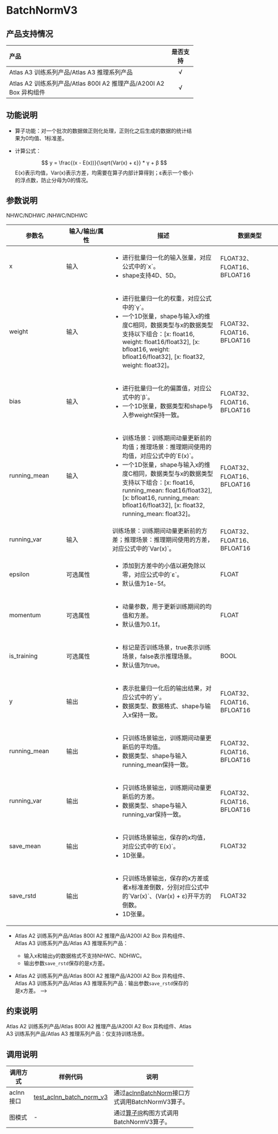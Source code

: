 # BatchNormV3

## 产品支持情况

|产品             |  是否支持  |
|:-------------------------|:----------:|
|  <term>Atlas A3 训练系列产品/Atlas A3 推理系列产品</term>   |     √    |
|  <term>Atlas A2 训练系列产品/Atlas 800I A2 推理产品/A200I A2 Box 异构组件</term>     |     √    |

## 功能说明

- 算子功能：对一个批次的数据做正则化处理，正则化之后生成的数据的统计结果为0均值、1标准差。

- 计算公式：

  $$
  y = \frac{(x - E(x))}{\sqrt{Var(x) + ε}} * γ + β
  $$
  E(x)表示均值，Var(x)表示方差，均需要在算子内部计算得到；ε表示一个极小的浮点数，防止分母为0的情况。


## 参数说明

<table style="undefined;table-layout: fixed; width: 1005px"><colgroup>
  <col style="width: 170px">
  <col style="width: 170px">
  <col style="width: 352px">
  <col style="width: 213px">
  <col style="width: 100px">
  </colgroup>
  <thead>
    <tr>
      <th>参数名</th>
      <th>输入/输出/属性</th>
      <th>描述</th>
      <th>数据类型</th>
      <th>数据格式</th>
    </tr></thead>
  <tbody>
    <tr>
      <td>x</td>
      <td>输入</td>
      <td>
      <ul><li>进行批量归一化的输入张量，对应公式中的`x`。</li><li>shape支持4D、5D。</li></ul>
      </td>
      <td>FLOAT32、FLOAT16、BFLOAT16</td>
      <td>NCHW/NHWC/NCDHW/NDHWC</td>NHWC/NDHWC
    </tr>
    <tr>
      <td>weight</td>
      <td>输入</td>
      <td>
      <ul><li>进行批量归一化的权重，对应公式中的`γ`。</li><li>一个1D张量，shape与输入x的维度C相同，数据类型与x的数据类型支持以下组合：[x: float16, weight: float16/float32], [x: bfloat16, weight: bfloat16/float32], [x: float32, weight: float32]。</li></ul>
      </td>
      <td>FLOAT32、FLOAT16、BFLOAT16</td>
      <td>ND</td>
    </tr>
    <tr>
      <td>bias</td>
      <td>输入</td>
      <td><ul><li>进行批量归一化的偏置值，对应公式中的`β`。</li><li>一个1D张量，数据类型和shape与入参weight保持一致。</li></ul></td>
      <td>FLOAT32、FLOAT16、BFLOAT16</td>
      <td>ND</td>
    </tr>
    <tr>
      <td>running_mean</td>
      <td>输入</td>
      <td><ul><li>训练场景：训练期间动量更新前的均值；推理场景：推理期间使用的均值，对应公式中的`E(x)`。</li><li>一个1D张量，shape与输入x的维度C相同，数据类型与x的数据类型支持以下组合：[x: float16, running_mean: float16/float32], [x: bfloat16, running_mean: bfloat16/float32], [x: float32, running_mean: float32]。</li></ul></td>
      <td>FLOAT32、FLOAT16、BFLOAT16</td>
      <td>ND</td>
    </tr>
    <tr>
      <td>running_var</td>
      <td>输入</td>
      <td>训练场景：训练期间动量更新前的方差；推理场景：推理期间使用的方差，对应公式中的`Var(x)`。</td>
      <td>FLOAT32、FLOAT16、BFLOAT16</td>
      <td>ND</td>
    </tr>
    <tr>
      <td>epsilon</td>
      <td>可选属性</td>
      <td><ul><li>添加到方差中的小值以避免除以零，对应公式中的`ε`。</li><li>默认值为1e-5f。</li></ul></td>
      <td>FLOAT</td>
      <td>-</td>
    </tr>
    <tr>
      <td>momentum</td>
      <td>可选属性</td>
      <td><ul><li>动量参数，用于更新训练期间的均值和方差。</li><li>默认值为0.1f。</li></ul></td>
      <td>FLOAT</td>
      <td>-</td>
    </tr>
    <tr>
      <td>is_training</td>
      <td>可选属性</td>
      <td><ul><li>标记是否训练场景，true表示训练场景，false表示推理场景。</li><li>默认值为true。</li></ul></td><!--当前仅支持配置为true的场景。-->
      <td>BOOL</td>
      <td>-</td>
    </tr>
    <tr>
      <td>y</td>
      <td>输出</td>
      <td><ul><li>表示批量归一化后的输出结果，对应公式中的`y`。</li><li>数据类型、数据格式、shape与输入x保持一致。</li></ul></td>
      <td>FLOAT32、FLOAT16、BFLOAT16</td>
      <td>NCHW/NHWC/NCDHW/NDHWC</td>/NHWC/NDHWC
    </tr>
    <tr>
      <td>running_mean</td>
      <td>输出</td>
      <td><ul><li>只训练场景输出，训练期间动量更新后的平均值。</li><li>数据类型、shape与输入running_mean保持一致。</li></ul></td>
      <td>FLOAT32、FLOAT16、BFLOAT16</td>
      <td>ND</td>
    </tr>
    <tr>
      <td>running_var</td>
      <td>输出</td>
      <td><ul><li>只训练场景输出，训练期间动量更新后的方差。</li><li>数据类型、shape与输入running_var保持一致。</li></ul></td>
      <td>FLOAT32、FLOAT16、BFLOAT16</td>
      <td>ND</td>
    </tr>
    <tr>
      <td>save_mean</td>
      <td>输出</td>
      <td><ul><li>只训练场景输出，保存的x均值，对应公式中的`E(x)`。</li><li>1D张量。</li></ul></td>
      <td>FLOAT32</td>
      <td>ND</td>
    </tr>
    <tr>
      <td>save_rstd</td>
      <td>输出</td>
      <td><ul><li>只训练场景输出，保存的x方差或者x标准差倒数，分别对应公式中的`Var(x)`、(Var(x) + ε)开平方的倒数。</li><li>1D张量。</li></ul></td>
      <td>FLOAT32</td>
      <td>ND</td>
    </tr>
  </tbody></table>


- <term>Atlas A2 训练系列产品/Atlas 800I A2 推理产品/A200I A2 Box 异构组件</term>、<term>Atlas A3 训练系列产品/Atlas A3 推理系列产品</term>：
  - 输入x和输出y的数据格式不支持NHWC、NDHWC。
  - 输出参数`save_rstd`保存的是x方差。

- <term>Atlas A2 训练系列产品/Atlas 800I A2 推理产品/A200I A2 Box 异构组件</term>、<term>Atlas A3 训练系列产品/Atlas A3 推理系列产品</term>：输出参数`save_rstd`保存的是x方差。
-->

## 约束说明

<term>Atlas A2 训练系列产品/Atlas 800I A2 推理产品/A200I A2 Box 异构组件</term>、<term>Atlas A3 训练系列产品/Atlas A3 推理系列产品</term>：仅支持训练场景。
<!-- 仅支持训练场景。 -->

## 调用说明

| 调用方式   | 样例代码           | 说明                                         |
| ---------------- | --------------------------- | --------------------------------------------------- |
| aclnn接口  | [test_aclnn_batch_norm_v3](examples/test_aclnn_batch_norm_v3.cpp) | 通过[aclnnBatchNorm](docs/aclnnBatchNorm.md)接口方式调用BatchNormV3算子。 |
| 图模式 | -  | 通过[算子IR](op_graph/batch_norm_v3_proto.h)构图方式调用BatchNormV3算子。         |

<!--[test_geir_batch_norm_v3](examples/test_geir_batch_norm_v3.cpp)-->